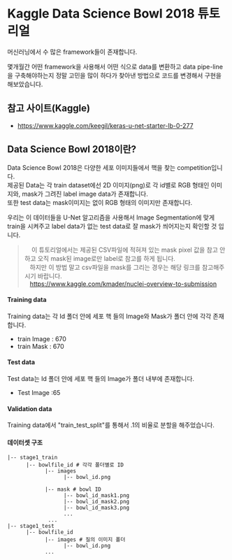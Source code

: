 # Kaggle Data Science Bowl 2018 튜토리얼

머신러닝에서 수 많은 framework들이 존재합니다.

몇개월간 어떤 framework을 사용해서 어떤 식으로 data를 변환하고 data pipe-line을 구축해야하는지 정말 고민을 많이 하다가 찾아낸 방법으로 코드를 변경해서 구현을 해보았습니다.

## 참고 사이트(Kaggle)
 * https://www.kaggle.com/keegil/keras-u-net-starter-lb-0-277

## Data Science Bowl 2018이란?
Data Science Bowl 2018은 다양한 세포 이미지들에서 핵을 찾는 competition입니다.<br>
제공된 Data는 각 train dataset에선 2D 이미지(png)로 각 id별로 RGB 형태인 이미지와, mask가 그려진 label image data가 존재합니다.<br>
또한 test data는 mask이미지는 없이 RGB 형태의 이미지만 존재합니다.<br>

우리는 이 데이터들을 U-Net 알고리즘을 사용해서 Image Segmentation에 맞게 train을 시켜주고 label data가 없는 test data로 잘 mask가 씌어지는지 확인할 것 입니다.<br>

> &nbsp;&nbsp;&nbsp; 이 튜토리얼에서는 제공된 CSV파일에 적혀져 있는 mask pixel 값을 참고 안하고 오직 mask된 image로만 label로 참고를 하게 됩니다.<br> 
> &nbsp;&nbsp;&nbsp;하지만 이 방법 말고 csv파일을 mask를 그리는 경우는 해당 링크를 참고해주시기 바랍니다. <br>
> &nbsp;&nbsp;&nbsp;https://www.kaggle.com/kmader/nuclei-overview-to-submission


#### Training data
Training data는 각 Id 폴더 안에 세포 핵 들의 Image와 Mask가 폴더 안에 각각 존재합니다.
- train Image : 670
- train Mask : 670

#### Test data
Test data는 Id 폴더 안에 세포 핵 들의 Image가 폴더 내부에 존재합니다.
- Test Image :65

#### Validation data
Training data에서 "train_test_split"를 통해서 .1의 비율로 분할을 해주었습니다.

#### 데이터셋 구조

```
|-- stage1_train
      |-- bowlfile_id # 각각 폴더별로 ID
            |-- images  
                  |-- bowl_id.png

            |-- mask # bowl ID
                  |-- bowl_id_mask1.png
                  |-- bowl_id_mask2.png
                  |-- bowl_id_mask3.png
                  ...
             ...
|-- stage1_test
      |-- bowlfile_id
            |-- images # 질의 이미지 폴더
                  |-- bowl_id.png
            ...
```

